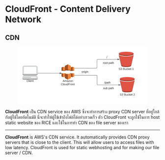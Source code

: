 # CloudFront - Content Delivery Network

## CDN

<figure><img src="../../../.gitbook/assets/image (48).png" alt=""><figcaption></figcaption></figure>

**CloudFront** เป็น CDN service ของ AWS ซึ่งจะทำการสร้าง proxy CDN server ที่อยู่ใกล้กับผู้ใช้โดยอัตโนมัติ นี่จะทำให้ผู้ใช้เข้าถึงไฟล์ได้อย่างรวดเร็ว ตัว CloudFront จะถูกใช้ในการ host static website ของ RICE และใช้ในการทำ CDN  ของ file server ของเรา&#x20;

***

**CloudFront** is AWS's CDN service. It automatically provides CDN proxy servers that is close to the client. This will allow users to access files with low latency. CloudFront is used for static webhosting  and for making our file server / CDN.
